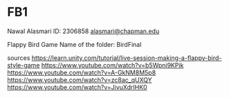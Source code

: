 # FB1
Nawal Alasmari 
ID: 2306858
alasmari@chapman.edu 

Flappy Bird Game
Name of the folder: BirdFinal 


sources
https://learn.unity.com/tutorial/live-session-making-a-flappy-bird-style-game
https://www.youtube.com/watch?v=b5Wpni9KPik
https://www.youtube.com/watch?v=A-GkNM8M5p8
https://www.youtube.com/watch?v=zc8ac_qUXQY
https://www.youtube.com/watch?v=JivuXdrIHK0
